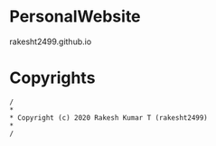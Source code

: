# PersonalWebsite
rakesht2499.github.io

# Copyrights
```shell
/
*
* Copyright (c) 2020 Rakesh Kumar T (rakesht2499)
* 
/
```
